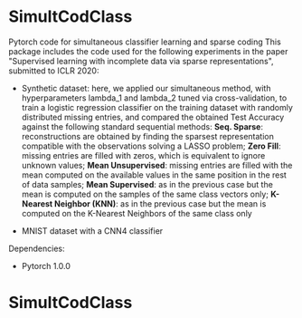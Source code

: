 # SimultCodClass
Pytorch code for simultaneous classifier learning and sparse coding
This package includes the code used for the following experiments in the paper "Supervised learning with incomplete data via sparse representations", submitted to ICLR 2020:
 - Synthetic dataset: here, we applied our simultaneous method, with hyperparameters lambda_1 and lambda_2 tuned via cross-validation, to train a logistic regression classifier on the training dataset with randomly distributed missing entries, and compared the obtained Test Accuracy against the following standard sequential methods: **Seq. Sparse**: reconstructions are obtained by finding the sparsest representation compatible with the observations solving a LASSO problem;  **Zero Fill**: missing entries are filled with zeros, which is equivalent to ignore unknown values; **Mean Unsupervised**: missing entries are filled with the mean computed on the available values in the same position in the rest of data samples; **Mean Supervised**: as in the previous case but the mean is computed on the samples of the same class vectors only; **K-Nearest Neighbor (KNN)**: as in the previous case but the mean is computed on the K-Nearest Neighbors of the same class only
 
 - MNIST dataset with a CNN4 classifier
 
 Dependencies:
 - Pytorch 1.0.0
 
# SimultCodClass
